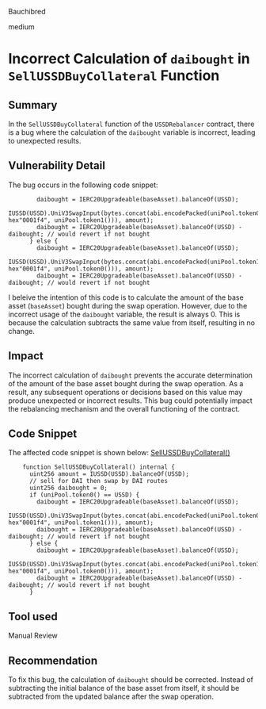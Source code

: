 Bauchibred

medium

# Incorrect Calculation of `daibought` in `SellUSSDBuyCollateral` Function


## Summary

In the `SellUSSDBuyCollateral` function of the `USSDRebalancer` contract, there is a bug where the calculation of the `daibought` variable is incorrect, leading to unexpected results.

## Vulnerability Detail

The bug occurs in the following code snippet:

```solidity
        daibought = IERC20Upgradeable(baseAsset).balanceOf(USSD);
        IUSSD(USSD).UniV3SwapInput(bytes.concat(abi.encodePacked(uniPool.token0(), hex"0001f4", uniPool.token1())), amount);
        daibought = IERC20Upgradeable(baseAsset).balanceOf(USSD) - daibought; // would revert if not bought
      } else {
        daibought = IERC20Upgradeable(baseAsset).balanceOf(USSD);
        IUSSD(USSD).UniV3SwapInput(bytes.concat(abi.encodePacked(uniPool.token1(), hex"0001f4", uniPool.token0())), amount);
        daibought = IERC20Upgradeable(baseAsset).balanceOf(USSD) - daibought; // would revert if not bought
```

I beleive the intention of this code is to calculate the amount of the base asset (`baseAsset`) bought during the swap operation. However, due to the incorrect usage of the `daibought` variable, the result is always 0. This is because the calculation subtracts the same value from itself, resulting in no change.

## Impact

The incorrect calculation of `daibought` prevents the accurate determination of the amount of the base asset bought during the swap operation. As a result, any subsequent operations or decisions based on this value may produce unexpected or incorrect results. This bug could potentially impact the rebalancing mechanism and the overall functioning of the contract.

## Code Snippet

The affected code snippet is shown below:
[SellUSSDBuyCollateral()](https://github.com/sherlock-audit/2023-05-USSD/blob/6d7a9fdfb1f1ed838632c25b6e1b01748d0bafda/ussd-contracts/contracts/USSDRebalancer.sol#L163-L175)

```solidity
    function SellUSSDBuyCollateral() internal {
      uint256 amount = IUSSD(USSD).balanceOf(USSD);
      // sell for DAI then swap by DAI routes
      uint256 daibought = 0;
      if (uniPool.token0() == USSD) {
        daibought = IERC20Upgradeable(baseAsset).balanceOf(USSD);
        IUSSD(USSD).UniV3SwapInput(bytes.concat(abi.encodePacked(uniPool.token0(), hex"0001f4", uniPool.token1())), amount);
        daibought = IERC20Upgradeable(baseAsset).balanceOf(USSD) - daibought; // would revert if not bought
      } else {
        daibought = IERC20Upgradeable(baseAsset).balanceOf(USSD);
        IUSSD(USSD).UniV3SwapInput(bytes.concat(abi.encodePacked(uniPool.token1(), hex"0001f4", uniPool.token0())), amount);
        daibought = IERC20Upgradeable(baseAsset).balanceOf(USSD) - daibought; // would revert if not bought
      }
```

## Tool used

Manual Review

## Recommendation

To fix this bug, the calculation of `daibought` should be corrected. Instead of subtracting the initial balance of the base asset from itself, it should be subtracted from the updated balance after the swap operation.
